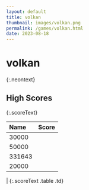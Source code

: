 ```yaml
---
layout: default
title: volkan
thumbnail: images/volkan.png
permalink: /games/volkan.html
date: 2023-08-18
---
```


# volkan 
{:.neontext}

## High Scores 
{:.scoreText}

| Name | Score | 
| :---- | ----: | 
| 30000 | 
| 50000 | 
| 331643 | 
| 20000 | 
| 
{:.scoreText .table .td}